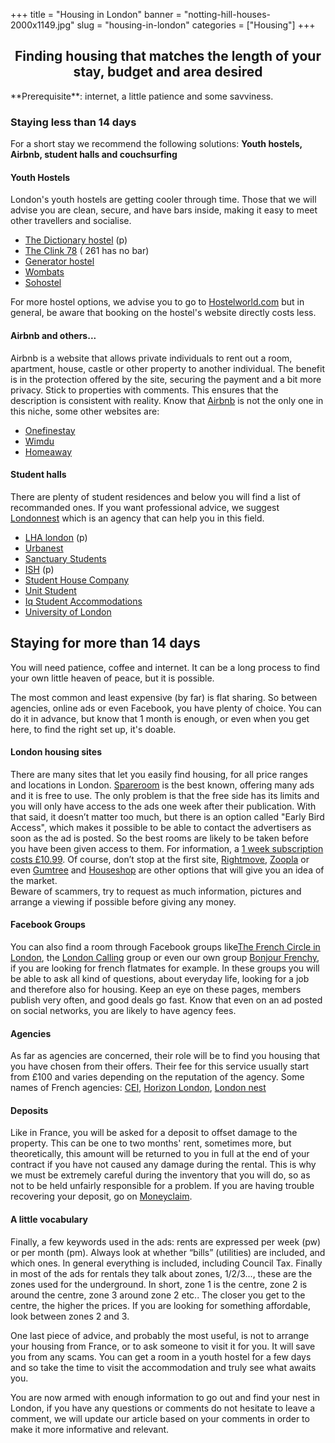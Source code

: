 ﻿+++
title = "Housing in London"
banner = "notting-hill-houses-2000x1149.jpg"
slug = "housing-in-london"
categories = ["Housing"]
+++

<center><h2><strong>Finding housing that matches the length of your stay, budget and area desired</strong></h2></center>

<!-- This is the markdown option... not centred, but H2 and bold -->
<!-- ## **Trouver un logement correspondant a la durée du séjour, au budget et quartier souhaité** --> **Prerequisite**: internet, a little patience and some savviness.

### **Staying less than 14 days**

For a short stay we recommend the following solutions: **Youth hostels, Airbnb, student halls and couchsurfing**

#### Youth Hostels

London's youth hostels are getting cooler through time. Those that we will advise you are clean, secure, and have bars inside, making it easy to meet other travellers and socialise. <ul><li> <a href="https://thedictionaryhostel.com/en/">The Dictionary hostel</a> (p)</li><li><a href="https://www.clinkhostels.com/">The Clink 78</a><a href="https://www.clinkhostels.com/"></a> ( 261 has no bar)</li><li><a href="https://generatorhostels.com/destinations/london">Generator hostel</a></li><li><a href="https://www.wombats-hostels.com/">Wombats</a></li><li><a href="https://www.sohostel.co.uk/">Sohostel</a></li></ul>

For more hostel options, we advise you to go to <a href="http://www.hostelworld.com/">Hostelworld.com</a> but in general, be aware that booking on the hostel's website directly costs less.

#### Airbnb and others...

Airbnb is a website that allows private individuals to rent out a room, apartment, house, castle or other property to another individual. The benefit is in the protection offered by the site, securing the payment and a bit more privacy. Stick to properties with comments. This ensures that the description is consistent with reality. Know that <a href="https://www.airbnb.co.uk/">Airbnb</a> is not the only one in this niche, some other websites are:<ul><li><a href="https://www.onefinestay.com/">Onefinestay</a><a href="https://www.onefinestay.com/"></a></li><li><a href="http://www.wimdu.com/">Wimdu</a><a href="http://www.wimdu.com/"></a></li><li><a href="https://www.homeaway.com/">Homeaway</a><a href="https://www.homeaway.com/"></a></li></ul>

#### Student halls

There are plenty of student residences and below you will find a list of recommanded ones. If you want professional advice, we suggest <a href="http://www.londonnest.com/">Londonnest</a> which is an agency that can help you in this field.

* <a href="http://lhalondon.com/">LHA london</a> (p)
* <a href="http://uk.urbanest.com/">Urbanest</a>
* <a href="https://www.sanctuary-students.com/student-accommodation/london">Sanctuary Students</a>
* <a href="https://ish.org.uk/">ISH</a> (p)
* <a href="http://thestudenthousingcompany.com/">Student House Company</a>
* <a href="http://www.unitestudents.com/london">Unit Student</a>
* <a href="https://www.chapter-living.com/">Iq Student Accommodations</a>
* <a href="http://halls.london.ac.uk/">University of London</a>


## Staying for more than 14 days

You will need patience, coffee and internet. It can be a long process to find your own little heaven of peace, but it is possible.

The most common and least expensive (by far) is flat sharing. So between agencies, online ads or even Facebook, you have plenty of choice. You can do it in advance, but know that 1 month is enough, or even when you get here, to find the right set up, it's doable.

#### London housing sites

There are many sites that let you easily find housing, for all price ranges and locations in London. <a href="https://www.spareroom.co.uk/">Spareroom</a> is the best known, offering many ads and it is free to use. The only problem is that the free side has its limits and you will only have access to the ads one week after their publication. With that said, it doesn’t matter too much, but there is an option called "Early Bird Access", which makes it possible to be able to contact the advertisers as soon as the ad is posted. So the best rooms are likely to be taken before you have been given access to them. For information, a <a href="https://www.spareroom.co.uk/content/infowebsitehelp/how-the-site-works">1 week subscription costs £10.99</a>. Of course, don’t stop at the first site, <a href="http://www.rightmove.co.uk/">Rightmove</a>, <a href="http://www.zoopla.co.uk/">Zoopla</a> or even <a href="http://gumtree.com">Gumtree</a> and <a href="http://https://www.thehouseshop.com/">Houseshop</a> are other options that will give you an idea of ​​the market.
<br>
Beware of scammers, try to request as much information, pictures and arrange a viewing if possible before giving any money.

#### Facebook Groups

 You can also find a room through Facebook groups like<a href="https://www.facebook.com/groups/LECERCLEDESFRANCAISALONDRES/">The French Circle in London</a>, the <a href="https://www.facebook.com/groups/soireelondoncalling/">London Calling</a> group or even our own group <a href="https://www.facebook.com/groups/171123389660775/">Bonjour Frenchy</a>, if you are looking for french flatmates for example.
In these groups you will be able to ask all kind of questions, about everyday life, looking for a job and therefore also for housing. Keep an eye on these pages, members publish very often, and good deals go fast. Know that even on an ad posted on social networks, you are likely to have agency fees.

#### Agencies

As far as agencies are concerned, their role will be to find you housing that you have chosen from their offers. Their fee for this service usually start from £100 and varies depending on the reputation of the agency. Some names of French agencies: <a href="http://www.cei-work-travel-study.com/en/accommodations/london">CEI</a>, <a href="http://horizonlondon.com/fr/accueil/">Horizon London</a>, <a href="http://www.londonnest.com/">London nest</a>

#### Deposits

 Like in France, you will be asked for a deposit to offset damage to the property. This can be one to two months' rent, sometimes more, but theoretically, this amount will be returned to you in full at the end of your contract if you have not caused any damage during the rental. This is why we must be extremely careful during the inventory that you will do, so as not to be held unfairly responsible for a problem. If you are having trouble recovering your deposit, go on <a href="https://www.moneyclaim.gov.uk/web/mcol/welcome">Moneyclaim</a>.

#### A little vocabulary

Finally, a few keywords used in the ads: rents are expressed per week (pw) or per month (pm). Always look at whether “bills” (utilities) are included, and which ones. In general everything is included, including Council Tax. Finally in most of the ads for rentals they talk about zones, 1/2/3..., these are the zones used for the underground. In short, zone 1 is the centre, zone 2 is around the centre, zone 3 around zone 2 etc.. The closer you get to the centre, the higher the prices. If you are looking for something affordable, look between zones 2 and 3.

One last piece of advice, and probably the most useful, is not to arrange your housing from France, or to ask someone to visit it for you. It will save you from any scams. You can get a room in a youth hostel for a few days and so take the time to visit the accommodation and truly see what awaits you.

You are now armed with enough information to go out and find your nest in London, if you have any questions or comments do not hesitate to leave a comment, we will update our article based on your comments in order to make it more informative and relevant.
